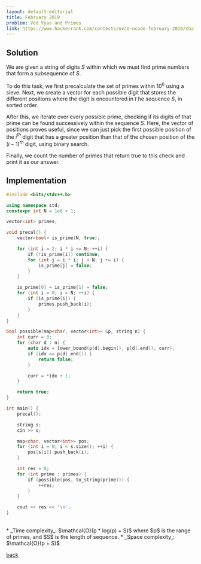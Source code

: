 ```yaml
---
layout: default-editorial
title: February 2019
problem: Ved Vyas and Primes 
link: https://www.hackerrank.com/contests/uvce-ncode-february-2019/challenges/feb-c
---
```


## Solution 

We are given a string of digits $S$ within which we must find prime numbers that form a subsequence of $S$.

To do this task, we first precalculate the set of primes within $10^6$ using a sieve.
Next, we create a vector for each possible digit that stores the different positions where the digit is encountered in $t$ he sequence $S$, 
in sorted order. 

After this, we iterate over every possible prime, checking if its digits of that prime can be found successively within the sequence $S$. 
Here, the vector of positions proves useful, since we can just pick the first possible position of the $i^{th}$ 
digit that has a greater position than that of the chosen position of the $(i-1)^{th}$ digit, using binary search.
    
Finally, we count the number of primes that return true to this check and print it as our answer.

## Implementation

```cpp
#include <bits/stdc++.h>

using namespace std;
constexpr int N = 1e6 + 1;

vector<int> primes;

void precal() {
    vector<bool> is_prime(N, true);

    for (int i = 2; i * i <= N; ++i) {
        if (!is_prime[i]) continue;
        for (int j = i * i; j < N; j += i) {
            is_prime[j] = false; 
        }
    }

    is_prime[0] = is_prime[1] = false;
    for (int i = 0; i < N; ++i) {
        if (is_prime[i]) {
            primes.push_back(i);
        }
    }
}

bool possible(map<char, vector<int>> &p, string n) {
    int curr = 0;
    for (char d : n) {
        auto idx = lower_bound(p[d].begin(), p[d].end(), curr); 
        if (idx == p[d].end()) {
            return false;
        }

        curr = *idx + 1;
    }

    return true;
}

int main() {
    precal();

    string s;
    cin >> s;

    map<char, vector<int>> pos;
    for (int i = 0; i < s.size(); ++i) {
        pos[s[i]].push_back(i);
    }

    int res = 0;
    for (int prime : primes) {
        if (possible(pos, to_string(prime))) {
            ++res;
        }
    }

    cout << res << '\n';
}
```

<br>
* _Time complexity_: $\mathcal{O}(p * log(p) + S)$ where $p$ is the range of primes, and $S$ is the length of sequence.
* _Space complexity_: $\mathcal{O}(p + S)$

[back](./index.html)

